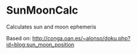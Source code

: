 # SunMoonCalc

Calculates sun and moon ephemeris

Based on: http://conga.oan.es/~alonso/doku.php?id=blog:sun_moon_position
